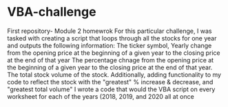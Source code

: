 # VBA-challenge
First repository- Module 2 homewrok
For this particular challenge, I was tasked with creating a script that loops through all the stocks for one year and outputs the following information:
The ticker symbol, Yearly change from the opening price at the beginning of a given year to the closing price at the end of that year
The percentage chnage from the opening price at the beginning of a given year to the closing price at the end of that year.
The total stock volume of the stock. 
Additionally, adding functionality to my code to reflect the stock with the "greatest" % increase & decrease, and "greatest total volume"
I wrote a code that would the VBA script on every worksheet for each of the years (2018, 2019, and 2020 all at once

